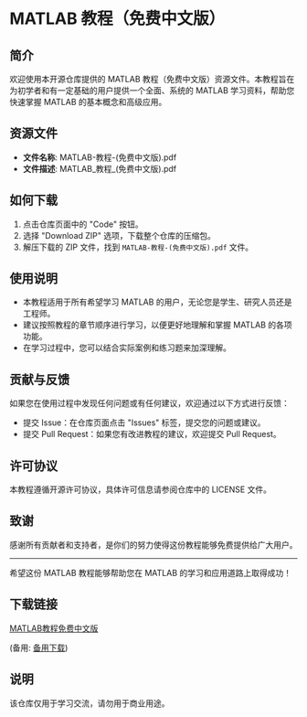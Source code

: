 # MATLAB 教程（免费中文版）

## 简介

欢迎使用本开源仓库提供的 MATLAB 教程（免费中文版）资源文件。本教程旨在为初学者和有一定基础的用户提供一个全面、系统的 MATLAB 学习资料，帮助您快速掌握 MATLAB 的基本概念和高级应用。

## 资源文件

- **文件名称**: MATLAB-教程-(免费中文版).pdf
- **文件描述**: MATLAB_教程_(免费中文版).pdf

## 如何下载

1. 点击仓库页面中的 "Code" 按钮。
2. 选择 "Download ZIP" 选项，下载整个仓库的压缩包。
3. 解压下载的 ZIP 文件，找到 `MATLAB-教程-(免费中文版).pdf` 文件。

## 使用说明

- 本教程适用于所有希望学习 MATLAB 的用户，无论您是学生、研究人员还是工程师。
- 建议按照教程的章节顺序进行学习，以便更好地理解和掌握 MATLAB 的各项功能。
- 在学习过程中，您可以结合实际案例和练习题来加深理解。

## 贡献与反馈

如果您在使用过程中发现任何问题或有任何建议，欢迎通过以下方式进行反馈：

- 提交 Issue：在仓库页面点击 "Issues" 标签，提交您的问题或建议。
- 提交 Pull Request：如果您有改进教程的建议，欢迎提交 Pull Request。

## 许可协议

本教程遵循开源许可协议，具体许可信息请参阅仓库中的 LICENSE 文件。

## 致谢

感谢所有贡献者和支持者，是你们的努力使得这份教程能够免费提供给广大用户。

---

希望这份 MATLAB 教程能够帮助您在 MATLAB 的学习和应用道路上取得成功！

## 下载链接
[MATLAB教程免费中文版](https://pan.quark.cn/s/2eec5ade2870) 

(备用: [备用下载](https://pan.baidu.com/s/1T9ZcPpriENMNyKR3euX8xg?pwd=1234))

## 说明

该仓库仅用于学习交流，请勿用于商业用途。
